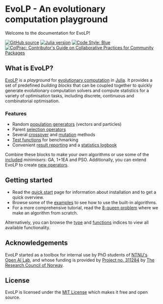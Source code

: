 # EvoLP - An evolutionary computation playground

Welcome to the documentation for EvoLP!

[![GitHub source](https://img.shields.io/badge/GitHub-source-green.svg?logo=github)](https://github.com/ntnu-ai-lab/EvoLP.jl)
[![Julia version](https://img.shields.io/badge/Julia-1.7+-blueviolet.svg?logo=julia)](https://julialang.org)
[![Code Style: Blue](https://img.shields.io/badge/code%20style-blue-blue.svg)](https://github.com/invenia/BlueStyle)
[![ColPrac: Contributor's Guide on Collaborative Practices for Community Packages](https://img.shields.io/badge/ColPrac-Contributor's%20Guide-blueviolet)](https://github.com/SciML/ColPrac)

## What is EvoLP?

[EvoLP](https://github.com/ntnu-ai-lab/EvoLP) is a _playground_ for [evolutionary computation](https://en.wikipedia.org/wiki/Evolutionary_computation) in [Julia](https://julialang.org). It provides a set of predefined _building blocks_ that can be coupled together to quickly generate evolutionary computation solvers and compute statistics for a variety of optimisation tasks, including discrete, continuous and combinatorial optimisation.

### Features

- Random [population generators](man/generators.md) (vectors and particles)
- Parent [selection operators](man/selection.md)
- Several [crossover](man/cross.md) and [mutation](man/mutation.md) methods
- [Test functions](man/benchmarks.md) for benchmarking
- Convenient [result reporting](man/results.md) and a [statistics logbook](man/logbook.md)

Combine these blocks to make your own algorithms or use some of the [included](man/algorithms.md) _minimisers_: GA, 1+1EA and PSO.
Additionally, you can extend EvoLP to create [new operators](man/extending.md).

## Getting started

- Read the [quick start](man/quickstart.md) page for information about installation and to get a quick overview.
- Browse some of the [examples](tuto/oneplusone_onemax.md) to see how to use the built-in algorithms.
- For a more comprehensive tutorial, read the [8-queen problem](tuto/8_queen.md) where we make an algorithm from scratch.

Alternatively, you can browse the [type](lib/types.md) and [functions](lib/functions.md) indices to view all available functionality.

## Acknowledgements

EvoLP started as a toolbox for internal use by PhD students of [NTNU's Open AI Lab](https://www.ntnu.edu/ailab/ai-lab), and whose funding is provided by [Project no. 311284](https://prosjektbanken.forskningsradet.no/en/project/FORISS/311284) by [The Research Council of Norway](https://www.forskningsradet.no/).

## License

EvoLP is licensed under the [MIT License](https://github.com/ntnu-ai-lab/EvoLP/blob/main/LICENSE) which makes it free and open source.
